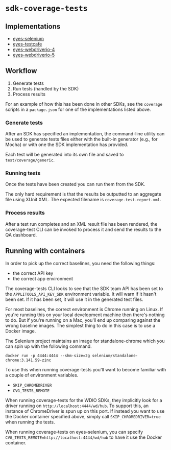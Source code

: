 # `sdk-coverage-tests`

## Implementations

- [eyes-selenium](../eyes-selenium/test/coverage/index.js)
- [eyes-testcafe](../eyes-testcafe/test/coverage/index.js)
- [eyes-webdriverio-4](../eyes-webdriver-4/test/coverage/index.js)
- [eyes-webdriverio-5](../eyes-webdriver-5/test/coverage/index.js)

## Workflow

1. Generate tests
2. Run tests (handled by the SDK)
3. Process results

For an example of how this has been done in other SDKs, see the `coverage` scripts in a `package.json` for one of the implementations listed above.

### Generate tests

After an SDK has specified an implementation, the command-line utility can be used to generate tests files either with the built-in generator (e.g., for Mocha) or with one the SDK implementation has provided.

Each test will be generated into its own file and saved to `test/coverage/generic`.

### Running tests

Once the tests have been created you can run them from the SDK.

The only hard requirement is that the results be outputted to an aggregate file using XUnit XML. The expected filename is `coverage-test-report.xml`.

### Process results

After a test run completes and an XML result file has been rendered, the coverage-test CLI can be invoked to process it and send the results to the QA dashboard.

## Running with containers

In order to pick up the correct baselines, you need the following things:

- the correct API key
- the correct app environment

The coverage-tests CLI looks to see that the SDK team API has been set to the `APPLITOOLS_API_KEY_SDK` environment variable. It will warn if it hasn't been set. If it has been set, it will use it in the generated test files.

For most baselines, the correct environment is Chrome running on Linux. If you're running this on your local development machine then there's nothing to do. But if you're running on a Mac, you'll end up comparing against the wrong baseline images. The simplest thing to do in this case is to use a Docker image.

The Selenium project maintains an image for standalone-chrome which you can spin up with the following command.

```
docker run -p 4444:4444 --shm-size=2g selenium/standalone-chrome:3.141.59-zinc
```

To use this when running coverage-tests you'll want to become familiar with a couple of environment variables.

- `SKIP_CHROMEDRIVER`
- `CVG_TESTS_REMOTE`

When running coverage-tests for the WDIO SDKs, they implicitly look for a driver running on `http://localhost:4444/wd/hub`. To support this, an instance of ChromeDriver is spun up on this port. If instead you want to use the Docker container specified above, simply call `SKIP_CHROMEDRIVER=true` when running the tests.

When running coverage-tests on eyes-selenium, you can specify `CVG_TESTS_REMOTE=http://localhost:4444/wd/hub` to have it use the Docker container.
